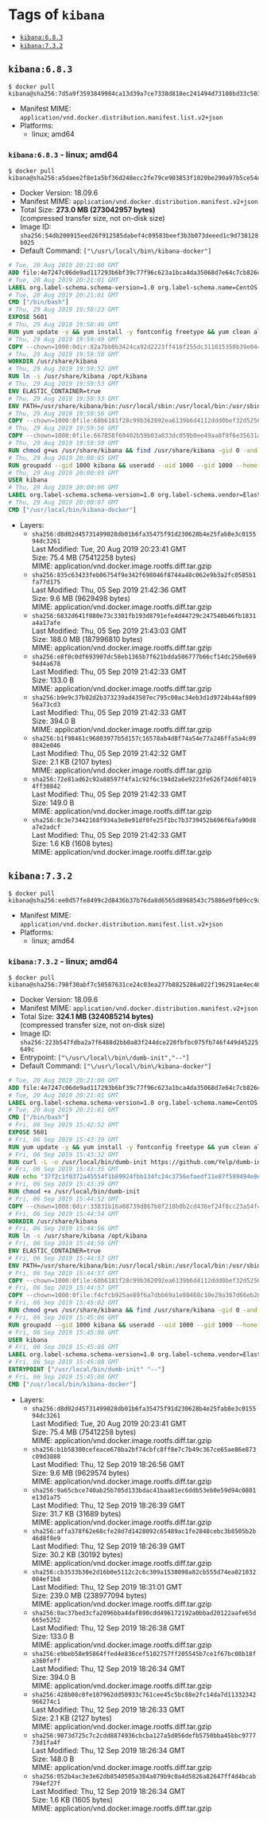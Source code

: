 <!-- THIS FILE IS GENERATED VIA './update-remote.sh' -->

# Tags of `kibana`

-	[`kibana:6.8.3`](#kibana683)
-	[`kibana:7.3.2`](#kibana732)

## `kibana:6.8.3`

```console
$ docker pull kibana@sha256:7d5a9f3593849984ca13d39a7ce7338d818ec241494d73108bd33c5030de4390
```

-	Manifest MIME: `application/vnd.docker.distribution.manifest.list.v2+json`
-	Platforms:
	-	linux; amd64

### `kibana:6.8.3` - linux; amd64

```console
$ docker pull kibana@sha256:a5daee2f8e1a5bf36d248ecc2fe79ce903853f1020be290a97b5ce54d1671d9d
```

-	Docker Version: 18.09.6
-	Manifest MIME: `application/vnd.docker.distribution.manifest.v2+json`
-	Total Size: **273.0 MB (273042957 bytes)**  
	(compressed transfer size, not on-disk size)
-	Image ID: `sha256:54db200915eed26f912585dabef4c09583beef3b3b073deeed1c9d738128b025`
-	Default Command: `["\/usr\/local\/bin\/kibana-docker"]`

```dockerfile
# Tue, 20 Aug 2019 20:21:00 GMT
ADD file:4e7247c06de9ad117293b6bf39c77f96c623a1bca4da35068d7e64c7cb826c08 in / 
# Tue, 20 Aug 2019 20:21:01 GMT
LABEL org.label-schema.schema-version=1.0 org.label-schema.name=CentOS Base Image org.label-schema.vendor=CentOS org.label-schema.license=GPLv2 org.label-schema.build-date=20190801
# Tue, 20 Aug 2019 20:21:01 GMT
CMD ["/bin/bash"]
# Thu, 29 Aug 2019 19:58:23 GMT
EXPOSE 5601
# Thu, 29 Aug 2019 19:58:46 GMT
RUN yum update -y && yum install -y fontconfig freetype && yum clean all
# Thu, 29 Aug 2019 19:59:49 GMT
COPY --chown=1000:0dir:82a7bb0b3424ca92d2223ff416f255dc311015350b39e04438090b69c737d781 in /usr/share/kibana 
# Thu, 29 Aug 2019 19:59:50 GMT
WORKDIR /usr/share/kibana
# Thu, 29 Aug 2019 19:59:52 GMT
RUN ln -s /usr/share/kibana /opt/kibana
# Thu, 29 Aug 2019 19:59:53 GMT
ENV ELASTIC_CONTAINER=true
# Thu, 29 Aug 2019 19:59:53 GMT
ENV PATH=/usr/share/kibana/bin:/usr/local/sbin:/usr/local/bin:/usr/sbin:/usr/bin:/sbin:/bin
# Thu, 29 Aug 2019 19:59:56 GMT
COPY --chown=1000:0file:60b6181f28c99b362092ea6139b6d4112ddd0bef32d52563c33b26bdc2b51318 in /usr/share/kibana/config/kibana.yml 
# Thu, 29 Aug 2019 19:59:56 GMT
COPY --chown=1000:0file:667858f69402b59b03a033dc059b0ee49aa8f9f6e35631a0b2b69db02aa496b3 in /usr/local/bin/ 
# Thu, 29 Aug 2019 19:59:59 GMT
RUN chmod g+ws /usr/share/kibana && find /usr/share/kibana -gid 0 -and -not -perm /g+w -exec chmod g+w {} \;
# Thu, 29 Aug 2019 20:00:05 GMT
RUN groupadd --gid 1000 kibana && useradd --uid 1000 --gid 1000 --home-dir /usr/share/kibana --no-create-home kibana
# Thu, 29 Aug 2019 20:00:05 GMT
USER kibana
# Thu, 29 Aug 2019 20:00:06 GMT
LABEL org.label-schema.schema-version=1.0 org.label-schema.vendor=Elastic org.label-schema.name=kibana org.label-schema.version=6.8.3 org.label-schema.url=https://www.elastic.co/products/kibana org.label-schema.vcs-url=https://github.com/elastic/kibana org.label-schema.license=Elastic License license=Elastic License
# Thu, 29 Aug 2019 20:00:07 GMT
CMD ["/usr/local/bin/kibana-docker"]
```

-	Layers:
	-	`sha256:d8d02d45731499028db01b6fa35475f91d230628b4e25fab8e3c015594dc3261`  
		Last Modified: Tue, 20 Aug 2019 20:23:41 GMT  
		Size: 75.4 MB (75412258 bytes)  
		MIME: application/vnd.docker.image.rootfs.diff.tar.gzip
	-	`sha256:835c63433feb06754f9e342f698046f8744a48c062e9b3a2fc0585b1fa77d175`  
		Last Modified: Thu, 05 Sep 2019 21:42:36 GMT  
		Size: 9.6 MB (9629498 bytes)  
		MIME: application/vnd.docker.image.rootfs.diff.tar.gzip
	-	`sha256:6832d641f080e73c3301fb193d8791efe4d44729c247540b46fb1831a4a17afe`  
		Last Modified: Thu, 05 Sep 2019 21:43:03 GMT  
		Size: 188.0 MB (187996810 bytes)  
		MIME: application/vnd.docker.image.rootfs.diff.tar.gzip
	-	`sha256:e8f0c0df693907dc58eb1365b7f621bdda506777b66cf14dc250e66994d4a678`  
		Last Modified: Thu, 05 Sep 2019 21:42:33 GMT  
		Size: 133.0 B  
		MIME: application/vnd.docker.image.rootfs.diff.tar.gzip
	-	`sha256:b9e9c37b02d2b373239ad43507ec795c00ac34eb3d1d9724b44af80956a73cd3`  
		Last Modified: Thu, 05 Sep 2019 21:42:33 GMT  
		Size: 394.0 B  
		MIME: application/vnd.docker.image.rootfs.diff.tar.gzip
	-	`sha256:b1f98461c96803977b5d157c16578ab4d8f74a54e77a246ffa5a4c090842e046`  
		Last Modified: Thu, 05 Sep 2019 21:42:32 GMT  
		Size: 2.1 KB (2107 bytes)  
		MIME: application/vnd.docker.image.rootfs.diff.tar.gzip
	-	`sha256:72e81ad62c92a88597f4fa1c92f6c194d2a6e9223fe626f24d6f40194ff30842`  
		Last Modified: Thu, 05 Sep 2019 21:42:33 GMT  
		Size: 149.0 B  
		MIME: application/vnd.docker.image.rootfs.diff.tar.gzip
	-	`sha256:8c3e73442168f934a3e8e91df0fe25f1bc7b3739452b696f6afa90d8a7e2adcf`  
		Last Modified: Thu, 05 Sep 2019 21:42:33 GMT  
		Size: 1.6 KB (1608 bytes)  
		MIME: application/vnd.docker.image.rootfs.diff.tar.gzip

## `kibana:7.3.2`

```console
$ docker pull kibana@sha256:ee0d57fe8499c2d8436b37b76da8d6565d8968543c75886e9fb09cc9a62b5103
```

-	Manifest MIME: `application/vnd.docker.distribution.manifest.list.v2+json`
-	Platforms:
	-	linux; amd64

### `kibana:7.3.2` - linux; amd64

```console
$ docker pull kibana@sha256:798f30abf7c50587631ce24c03ea277b8825286a022f196291ae4ec46c22b122
```

-	Docker Version: 18.09.6
-	Manifest MIME: `application/vnd.docker.distribution.manifest.v2+json`
-	Total Size: **324.1 MB (324085214 bytes)**  
	(compressed transfer size, not on-disk size)
-	Image ID: `sha256:223b547fdba2a7f6488d2bb0a83f244dce220fbfbc075fb746f449d45225649c`
-	Entrypoint: `["\/usr\/local\/bin\/dumb-init","--"]`
-	Default Command: `["\/usr\/local\/bin\/kibana-docker"]`

```dockerfile
# Tue, 20 Aug 2019 20:21:00 GMT
ADD file:4e7247c06de9ad117293b6bf39c77f96c623a1bca4da35068d7e64c7cb826c08 in / 
# Tue, 20 Aug 2019 20:21:01 GMT
LABEL org.label-schema.schema-version=1.0 org.label-schema.name=CentOS Base Image org.label-schema.vendor=CentOS org.label-schema.license=GPLv2 org.label-schema.build-date=20190801
# Tue, 20 Aug 2019 20:21:01 GMT
CMD ["/bin/bash"]
# Fri, 06 Sep 2019 15:42:52 GMT
EXPOSE 5601
# Fri, 06 Sep 2019 15:43:19 GMT
RUN yum update -y && yum install -y fontconfig freetype && yum clean all
# Fri, 06 Sep 2019 15:43:32 GMT
RUN curl -L -o /usr/local/bin/dumb-init https://github.com/Yelp/dumb-init/releases/download/v1.2.2/dumb-init_1.2.2_amd64
# Fri, 06 Sep 2019 15:43:35 GMT
RUN echo "37f2c1f0372a45554f1b89924fbb134fc24c3756efaedf11e07f599494e0eff9  /usr/local/bin/dumb-init" | sha256sum -c -
# Fri, 06 Sep 2019 15:43:39 GMT
RUN chmod +x /usr/local/bin/dumb-init
# Fri, 06 Sep 2019 15:44:52 GMT
COPY --chown=1000:0dir:33831b16a08739d867b8f210b0b2cd436ef24f8cc23a54f418c505bad9ce6baf in /usr/share/kibana 
# Fri, 06 Sep 2019 15:44:54 GMT
WORKDIR /usr/share/kibana
# Fri, 06 Sep 2019 15:44:56 GMT
RUN ln -s /usr/share/kibana /opt/kibana
# Fri, 06 Sep 2019 15:44:56 GMT
ENV ELASTIC_CONTAINER=true
# Fri, 06 Sep 2019 15:44:57 GMT
ENV PATH=/usr/share/kibana/bin:/usr/local/sbin:/usr/local/bin:/usr/sbin:/usr/bin:/sbin:/bin
# Fri, 06 Sep 2019 15:44:57 GMT
COPY --chown=1000:0file:60b6181f28c99b362092ea6139b6d4112ddd0bef32d52563c33b26bdc2b51318 in /usr/share/kibana/config/kibana.yml 
# Fri, 06 Sep 2019 15:44:57 GMT
COPY --chown=1000:0file:f4cfcb925ae89f6a7dbb69a1e80468c10e29a387d66eb280cb946960d747dd4c in /usr/local/bin/ 
# Fri, 06 Sep 2019 15:45:02 GMT
RUN chmod g+ws /usr/share/kibana && find /usr/share/kibana -gid 0 -and -not -perm /g+w -exec chmod g+w {} \;
# Fri, 06 Sep 2019 15:45:06 GMT
RUN groupadd --gid 1000 kibana && useradd --uid 1000 --gid 1000 --home-dir /usr/share/kibana --no-create-home kibana
# Fri, 06 Sep 2019 15:45:06 GMT
USER kibana
# Fri, 06 Sep 2019 15:45:08 GMT
LABEL org.label-schema.schema-version=1.0 org.label-schema.vendor=Elastic org.label-schema.name=kibana org.label-schema.version=7.3.2 org.label-schema.url=https://www.elastic.co/products/kibana org.label-schema.vcs-url=https://github.com/elastic/kibana org.label-schema.license=Elastic License license=Elastic License
# Fri, 06 Sep 2019 15:45:08 GMT
ENTRYPOINT ["/usr/local/bin/dumb-init" "--"]
# Fri, 06 Sep 2019 15:45:08 GMT
CMD ["/usr/local/bin/kibana-docker"]
```

-	Layers:
	-	`sha256:d8d02d45731499028db01b6fa35475f91d230628b4e25fab8e3c015594dc3261`  
		Last Modified: Tue, 20 Aug 2019 20:23:41 GMT  
		Size: 75.4 MB (75412258 bytes)  
		MIME: application/vnd.docker.image.rootfs.diff.tar.gzip
	-	`sha256:b1b58300cefeace678ba2bf74cbfc8ff8e7c7b49c367ce65ae86e873c09d3888`  
		Last Modified: Thu, 12 Sep 2019 18:26:56 GMT  
		Size: 9.6 MB (9629574 bytes)  
		MIME: application/vnd.docker.image.rootfs.diff.tar.gzip
	-	`sha256:9a65cbce740ab25b705d133bdac41baa81ec6ddb53eb0e59d94c0801e13d1a75`  
		Last Modified: Thu, 12 Sep 2019 18:26:39 GMT  
		Size: 31.7 KB (31689 bytes)  
		MIME: application/vnd.docker.image.rootfs.diff.tar.gzip
	-	`sha256:affa378f62e68cfe28d7d1428092c65489ac1fe2848cebc3b8505b2b46d8f8e9`  
		Last Modified: Thu, 12 Sep 2019 18:26:39 GMT  
		Size: 30.2 KB (30192 bytes)  
		MIME: application/vnd.docker.image.rootfs.diff.tar.gzip
	-	`sha256:cb3533b30e2d16b0e5112c2c6c309a1538098a82cb555d74ea021032084ef1b8`  
		Last Modified: Thu, 12 Sep 2019 18:31:01 GMT  
		Size: 239.0 MB (238977094 bytes)  
		MIME: application/vnd.docker.image.rootfs.diff.tar.gzip
	-	`sha256:0ac37bed3cfa2096bba4daf890cdd496172192a0bbad20122aafe65d665e5252`  
		Last Modified: Thu, 12 Sep 2019 18:26:38 GMT  
		Size: 133.0 B  
		MIME: application/vnd.docker.image.rootfs.diff.tar.gzip
	-	`sha256:e9beb58e95864ffed4e836cef5102757ff205545b7ce1f67bc08b18fa360feff`  
		Last Modified: Thu, 12 Sep 2019 18:26:34 GMT  
		Size: 394.0 B  
		MIME: application/vnd.docker.image.rootfs.diff.tar.gzip
	-	`sha256:428b08c0fe107962dd50933c761cee45c5bc88e2fc14da7d11332342966274c1`  
		Last Modified: Thu, 12 Sep 2019 18:26:33 GMT  
		Size: 2.1 KB (2127 bytes)  
		MIME: application/vnd.docker.image.rootfs.diff.tar.gzip
	-	`sha256:9073d725c7c2cdd8874936cbcba127a5d056defb5750bba45bbc977773d1fa4f`  
		Last Modified: Thu, 12 Sep 2019 18:26:34 GMT  
		Size: 148.0 B  
		MIME: application/vnd.docker.image.rootfs.diff.tar.gzip
	-	`sha256:052b4ac3e3e62db8540505a304a879b9c0a4d5826a82647ff4d4bcab794ef27f`  
		Last Modified: Thu, 12 Sep 2019 18:26:34 GMT  
		Size: 1.6 KB (1605 bytes)  
		MIME: application/vnd.docker.image.rootfs.diff.tar.gzip

